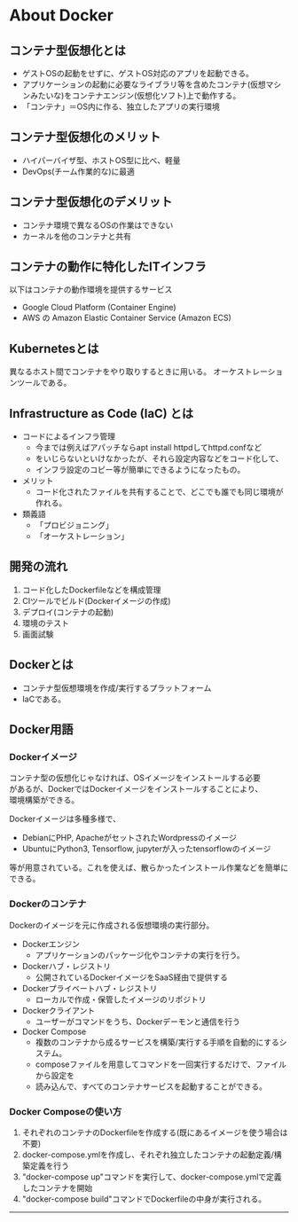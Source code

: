 # About Docker



## コンテナ型仮想化とは

* ゲストOSの起動をせずに、ゲストOS対応のアプリを起動できる。  
* アプリケーションの起動に必要なライブラリ等を含めたコンテナ(仮想マシンみたいな)をコンテナエンジン(仮想化ソフト)上で動作する。  
* 「コンテナ」＝OS内に作る、独立したアプリの実行環境




## コンテナ型仮想化のメリット

* ハイパーバイザ型、ホストOS型に比べ、軽量  
* DevOps(チーム作業的な)に最適




## コンテナ型仮想化のデメリット

* コンテナ環境で異なるOSの作業はできない  
* カーネルを他のコンテナと共有

	
	

## コンテナの動作に特化したITインフラ
以下はコンテナの動作環境を提供するサービス

* Google Cloud Platform (Container Engine)  
* AWS の Amazon Elastic Container Service (Amazon ECS)


	
	
## Kubernetesとは
異なるホスト間でコンテナをやり取りするときに用いる。
オーケストレーションツールである。
	
	
	
	
	
## Infrastructure as Code (IaC) とは

* コードによるインフラ管理  
	+ 今までは例えばアパッチならapt install httpdしてhttpd.confなど  
	+ をいじらないといけなかったが、それら設定内容などをコード化して、  
	+ インフラ設定のコピー等が簡単にできるようになったもの。  
* メリット
	+ コード化されたファイルを共有することで、どこでも誰でも同じ環境が作れる。
* 類義語
	+ 「プロビジョニング」  
	+ 「オーケストレーション」


	

## 開発の流れ

1. コード化したDockerfileなどを構成管理  
2. CIツールでビルド(Dockerイメージの作成)  
3. デプロイ(コンテナの起動)  
4. 環境のテスト  
5. 画面試験  

	
		
	
## Dockerとは

* コンテナ型仮想環境を作成/実行するプラットフォーム  
* IaCである。


	
	
## Docker用語
### Dockerイメージ
コンテナ型の仮想化じゃなければ、OSイメージをインストールする必要  
があるが、DockerではDockerイメージをインストールすることにより、  
環境構築ができる。  
  
Dockerイメージは多種多様で、  

* DebianにPHP, ApacheがセットされたWordpressのイメージ
* UbuntuにPython3, Tensorflow, jupyterが入ったtensorflowのイメージ

等が用意されている。これを使えば、散らかったインストール作業などを簡単にできる。　　
		
		
		

### Dockerのコンテナ
Dockerのイメージを元に作成される仮想環境の実行部分。  

* Dockerエンジン    
	+ アプリケーションのパッケージ化やコンテナの実行を行う。  
* Dockerハブ・レジストリ  
	+ 公開されているDockerイメージをSaaS経由で提供する
* Dockerプライベートハブ・レジストリ  
	+ ローカルで作成・保管したイメージのリポジトリ  	
* Dockerクライアント  
	+ ユーザーがコマンドをうち、Dockerデーモンと通信を行う  
* Docker Compose
	+ 複数のコンテナから成るサービスを構築/実行する手順を自動的にするシステム。  
	+ composeファイルを用意してコマンドを一回実行するだけで、ファイルから設定を  
	+ 読み込んで、すべてのコンテナサービスを起動することができる。  
		

		

### Docker Composeの使い方

1. それぞれのコンテナのDockerfileを作成する(既にあるイメージを使う場合は不要)  
2. docker-compose.ymlを作成し、それぞれ独立したコンテナの起動定義/構築定義を行う  
3. "docker-compose up"コマンドを実行して、docker-compose.ymlで定義したコンテナを開始  
4. "docker-compose build"コマンドでDockerfileの中身が実行される。  




***
	
	
	
